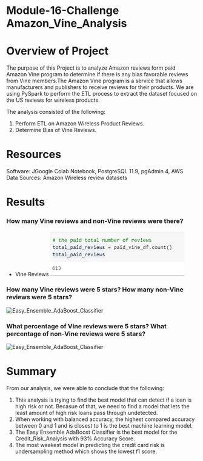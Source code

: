 # Module-16-Challenge  Amazon_Vine_Analysis
# Overview of Project #
The purpose of this Project is to analyze Amazon reviews form paid Amazon Vine program to determine if there is any bias favorable reviews from Vine members.The Amazon Vine program is a service that allows manufacturers and publishers to receive reviews for their products. We are using PySpark to perform the ETL process to extract the dataset focused on the US reviews for wireless products. 

The analysis consisted of the following:
1. Perform ETL on Amazon Wireless Product Reviews.
2. Determine Bias of Vine Reviews.

# Resources #
Software: JGoogle Colab Notebook, PostgreSQL 11.9, pgAdmin 4, AWS<br>
Data Sources: Amazon Wireless review datasets

# Results #
### How many Vine reviews and non-Vine reviews were there? ###
- Vine Reviews
![Vine_reviews](/Image/Vine_reviews.png)

### How many Vine reviews were 5 stars? How many non-Vine reviews were 5 stars? ###
![Easy_Ensemble_AdaBoost_Classifier](/Image/Easy_Ensemble_AdaBoost_Classifier.png)
### What percentage of Vine reviews were 5 stars? What percentage of non-Vine reviews were 5 stars? ###


![Easy_Ensemble_AdaBoost_Classifier](/Image/Easy_Ensemble_AdaBoost_Classifier.png)

# Summary #
From our analysis, we were able to conclude that the following:
1. This analysis is trying to find the best model that can detect if a loan is high risk or not. Becasue of that, we need to find a model that lets the least amount of high risk loans pass through undetected.
2. When working with balanced accuracy, the highest compared accuracy between 0 and 1 and is closest to 1 is the best machine learning model.
3. The Easy Ensemble AdaBoost Classifier is the best model for the Credit_Risk_Analysis with 93% Accuracy Score.
4. The most weakest model in predicting the credit card risk is undersampling method which shows the lowest f1 score.

